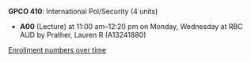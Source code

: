 **GPCO 410**: International Pol/Security (4 units)

- **A00** (Lecture) at 11:00 am–12:20 pm on Monday, Wednesday at RBC AUD by Prather, Lauren R (A13241880)

[Enrollment numbers over time](./GPCO410.tsv)
